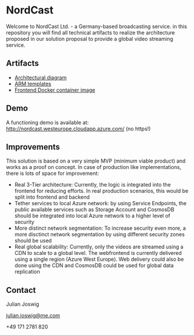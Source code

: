 NordCast
========
Welcome to NordCast Ltd. - a Germany-based broadcasting service. in this repository you will find all technical artifacts to realize the architecture proposed in our solution proposal to provide a global video streaming service.

Artifacts
----
* [Architectural diagram](architecture.png)
* [ARM templates](arm)
* [Frontend Docker container image](frontend)

Demo
----
A functioning demo is available at: http://nordcast.westeurope.cloudapp.azure.com/ (no https!)

Improvements
----
This solution is based on a very simple MVP (minimum viable product) and works as a proof on concept. In case of production like implementations, there is lots of space for improvement:
* Real 3-Tier architecture: Currently, the logic is integrated into the frontend for reducing efforts. In real production scenarios, this would be split into frontend and backend
* Tether services to local Azure network: by using Service Endpoints, the public available services such as Storage Account and CosmosDB should be integrated into local Azure network to a higher level of security
* More distinct network segmentation: To increase security even more, a more disctinct network segmentation by using different security zones should be used
* Real global scalability: Currently, only the videos are streamed using a CDN to scale to a global level. The webfrontend is currently delivered using a single region (Azure West Europe). Web delivery could also be done using the CDN and CosmosDB could be used for global data replication

Contact
-------
Julian Joswig

julian.joswig@me.com

+49 171 2781 820
